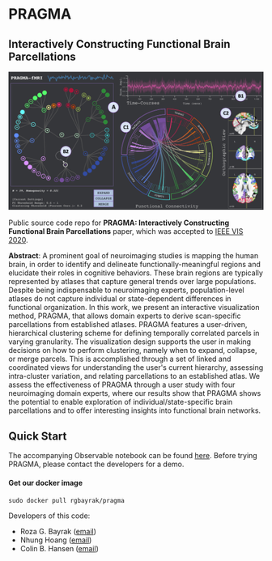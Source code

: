 # PRAGMA
## Interactively Constructing Functional Brain Parcellations

![Method overview](figures/teaser.png)

Public source code repo for **PRAGMA: Interactively Constructing Functional Brain Parcellations** paper, which was accepted to [IEEE VIS 2020](http://ieeevis.org/year/2020/welcome).

<!--
If you find this code helpful in your research please cite the following paper:

```
TBA
```

The paper can be found [TBA]().
-->

**Abstract**: A prominent goal of neuroimaging studies is mapping the human brain, in order to identify and delineate functionally-meaningful regions and elucidate their roles in cognitive behaviors. These brain regions are typically represented by atlases that capture general trends over large populations. Despite being indispensable to neuroimaging experts, population-level atlases do not capture individual or state-dependent differences in functional organization. In this work, we present an interactive visualization method, PRAGMA, that allows domain experts to derive scan-specific parcellations from established atlases. PRAGMA features a user-driven, hierarchical clustering scheme for defining temporally correlated parcels in varying granularity. The visualization design supports the user in making decisions on how to perform clustering, namely when to expand, collapse, or merge parcels. This is accomplished through a set of linked and coordinated views for understanding the user's current hierarchy, assessing intra-cluster variation, and relating parcellations to an established atlas. We assess the effectiveness of PRAGMA through a user study with four neuroimaging domain experts, where our results show that PRAGMA shows the potential to enable exploration of individual/state-specific brain parcellations and to offer interesting insights into functional brain networks.

## Quick Start

The accompanying Observable notebook can be found [here](https://observablehq.com/d/0a3780675484b524). 
Before trying PRAGMA, please contact the developers for a demo. 

#### Get our docker image
```
sudo docker pull rgbayrak/pragma
```

Developers of this code:
- Roza G. Bayrak ([email](mailto:roza.g.bayrak@vanderbilt.edu))
- Nhung Hoang ([email](mailto:nhung.hoang@vanderbilt.edu))
- Colin B. Hansen ([email](mailto:colin.b.hansen@vanderbilt.edu))

